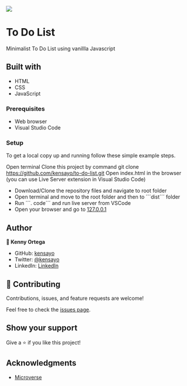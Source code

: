 
![](https://img.shields.io/badge/Microverse-blueviolet)

# To Do List

Minimalist To Do List using vanillla Javascript

## Built with

- HTML
- CSS
- JavaScript

### Prerequisites

- Web browser
- Visual Studio Code

### Setup

To get a local copy up and running follow these simple example steps.

Open terminal
Clone this project by command git clone https://github.com/kensayo/to-do-list.git
Open index.html in the browser (you can use Live Server extension in Visual Studio Code)

- Download/Clone the repository files and navigate to root folder 
- Open terminal and move to the root folder and then to ´´´dist´´´ folder
- Run ´´´. code´´´ and run live server from VSCode
- Open your browser and go to [127.0.0.1](127.0.0.1)


## Author

**👤 Kenny Ortega**

- GitHub: [kensayo](https://github.com/kensayo)
- Twitter: [@kensayo](https://twitter.com/kensayo)
- LinkedIn: [LinkedIn](https://www.linkedin.com/in/kennyortega/)

## 🤝 Contributing

Contributions, issues, and feature requests are welcome!

Feel free to check the [issues page](../../issues/).

## Show your support

Give a ⭐️ if you like this project!

## Acknowledgments

- [Microverse](https://www.microverse.org/)

